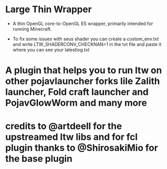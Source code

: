 # Large Thin Wrapper

* A thin OpenGL core-to-OpenGL ES wrapper, primarily intended for running Minecraft.

* To fix some issues with seus shader you can create a custom_env.txt and write LTW_SHADERCONV_CHECKNAN=1 in the txt file and paste it where you can see your latestlog.txt

# A plugin that helps you to run ltw on other pojavlauncher forks lile Zalith launcher, Fold craft launcher and PojavGlowWorm and many more


# credits to @artdeell for the upstreamed ltw libs and for fcl plugin thanks to @ShirosakiMio for the base plugin
